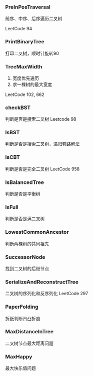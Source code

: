 ### PreInPosTraversal

前序、中序、后序遍历二叉树

LeetCode 94

### PrintBinaryTree

打印二叉树，顺时针旋转90

### TreeMaxWidth

1. 宽度优先遍历
2. 求一棵树的最大宽度

LeetCode 102, 662

### checkBST

判断是否是搜索二叉树 Leetcode 98

### IsBST

判断是否是搜索二叉树，递归套路解法

### IsCBT

判断是否是完全二叉树 LeetCode 958

### IsBalancedTree

判断是否是平衡树

### IsFull

判断是否是满二叉树

### LowestCommonAncestor

判断两棵树的共同祖先

### SuccessorNode

找到二叉树的后继节点

### SerializeAndReconstructTree

二叉树的序列化和反序列化  LeetCode 297

### PaperFolding

折纸判断凹凸折痕

### MaxDistanceInTree

二叉树节点最大距离问题

### MaxHappy

最大快乐值问题
